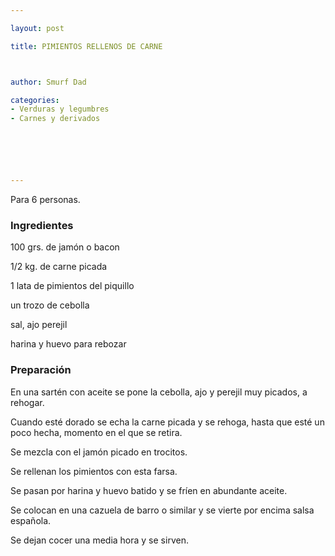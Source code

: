 ```yaml
---

layout: post

title: PIMIENTOS RELLENOS DE CARNE



author: Smurf Dad

categories:
- Verduras y legumbres
- Carnes y derivados






---
```


Para 6 personas.

<h3>Ingredientes</h3>

100 grs. de jamón o bacon

1/2 kg. de carne picada

1 lata de pimientos del piquillo

un trozo de cebolla

sal, ajo perejil

harina y huevo para rebozar

<h3>Preparación</h3>

En una sartén con aceite se pone la cebolla, ajo y perejil muy picados, a rehogar.

Cuando esté dorado se echa la carne picada y se rehoga, hasta que esté un poco hecha, momento en el que se retira.

Se mezcla con el jamón picado en trocitos.

Se rellenan los pimientos con esta farsa.

Se pasan por harina y huevo batido y se fríen en abundante aceite.

Se colocan en una cazuela de barro o similar y se vierte por encima salsa española.

Se dejan cocer una media hora y se sirven.

